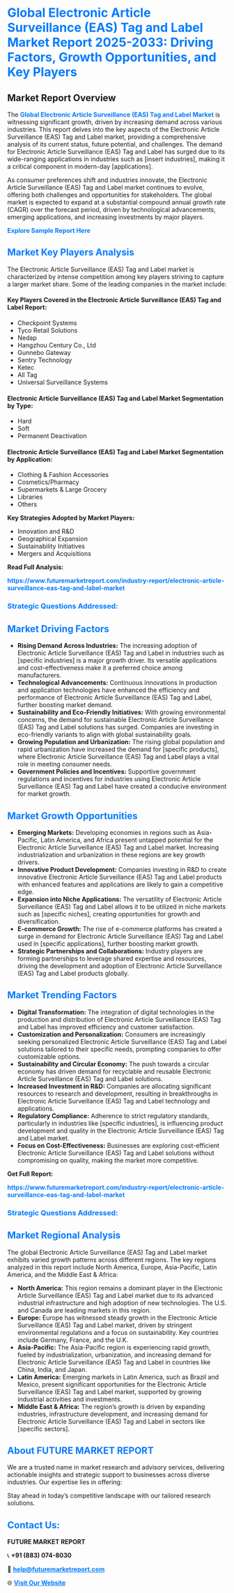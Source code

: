 <h1 style="color: #007BFF;">Global Electronic Article Surveillance (EAS) Tag and Label Market Report 2025-2033: Driving Factors, Growth Opportunities, and Key Players</h1>

<section id="overview">
<h2>Market Report Overview</h2>
<p>The <a href="https://www.futuremarketreport.com/industry-report/electronic-article-surveillance-eas-tag-and-label-market" style="color: #007BFF; text-decoration: none;"><strong>Global Electronic Article Surveillance (EAS) Tag and Label Market</strong></a> is witnessing significant growth, driven by increasing demand across various industries. This report delves into the key aspects of the Electronic Article Surveillance (EAS) Tag and Label market, providing a comprehensive analysis of its current status, future potential, and challenges. The demand for Electronic Article Surveillance (EAS) Tag and Label has surged due to its wide-ranging applications in industries such as [insert industries], making it a critical component in modern-day [applications].</p>
<p>As consumer preferences shift and industries innovate, the Electronic Article Surveillance (EAS) Tag and Label market continues to evolve, offering both challenges and opportunities for stakeholders. The global market is expected to expand at a substantial compound annual growth rate (CAGR) over the forecast period, driven by technological advancements, emerging applications, and increasing investments by major players.</p>
</section>

<section id="overview">
<p><a href="https://www.futuremarketreport.com/request-sample/reportId=102797" style="color: #007BFF; text-decoration: none;"><strong>Explore Sample Report Here</strong></a></p>
</section>

<section id="key-players">
<h2 style="color: #007BFF;">Market Key Players Analysis</h2>
<p>The Electronic Article Surveillance (EAS) Tag and Label market is characterized by intense competition among key players striving to capture a larger market share. Some of the leading companies in the market include:</p>
<h4>Key Players Covered in the Electronic Article Surveillance (EAS) Tag and Label Report:</h4>
<ul><li>Checkpoint Systems</li><li>Tyco Retail Solutions</li><li>Nedap</li><li>Hangzhou Century Co., Ltd</li><li>Gunnebo Gateway</li><li>Sentry Technology</li><li>Ketec</li><li>All Tag</li><li>Universal Surveillance Systems</li></ul>
<h4>Electronic Article Surveillance (EAS) Tag and Label Market Segmentation by Type:</h4>
<ul><li>Hard</li><li>Soft</li><li>Permanent Deactivation</li></ul>

<h4>Electronic Article Surveillance (EAS) Tag and Label Market Segmentation by Application:</h4>
<ul><li>Clothing &amp; Fashion Accessories</li><li>Cosmetics/Pharmacy</li><li>Supermarkets &amp; Large Grocery</li><li>Libraries</li><li>Others</li></ul>
<p><strong>Key Strategies Adopted by Market Players:</strong></p>
<ul>
<li>Innovation and R&D</li>
<li>Geographical Expansion</li>
<li>Sustainability Initiatives</li>
<li>Mergers and Acquisitions</li>
</ul>
</section>

<section>
<p><strong>Read Full Analysis: </strong></p><a href="https://www.futuremarketreport.com/industry-report/electronic-article-surveillance-eas-tag-and-label-market" style="color: #007BFF; text-decoration: none;"><strong>https://www.futuremarketreport.com/industry-report/electronic-article-surveillance-eas-tag-and-label-market</strong></a>
<h3 style="color: #007BFF;">Strategic Questions Addressed:</h3>
</section>

<section id="driving-factors">
<h2 style="color: #007BFF;">Market Driving Factors</h2>
<ul>
<li><strong>Rising Demand Across Industries:</strong> The increasing adoption of Electronic Article Surveillance (EAS) Tag and Label in industries such as [specific industries] is a major growth driver. Its versatile applications and cost-effectiveness make it a preferred choice among manufacturers.</li>
<li><strong>Technological Advancements:</strong> Continuous innovations in production and application technologies have enhanced the efficiency and performance of Electronic Article Surveillance (EAS) Tag and Label, further boosting market demand.</li>
<li><strong>Sustainability and Eco-Friendly Initiatives:</strong> With growing environmental concerns, the demand for sustainable Electronic Article Surveillance (EAS) Tag and Label solutions has surged. Companies are investing in eco-friendly variants to align with global sustainability goals.</li>
<li><strong>Growing Population and Urbanization:</strong> The rising global population and rapid urbanization have increased the demand for [specific products], where Electronic Article Surveillance (EAS) Tag and Label plays a vital role in meeting consumer needs.</li>
<li><strong>Government Policies and Incentives:</strong> Supportive government regulations and incentives for industries using Electronic Article Surveillance (EAS) Tag and Label have created a conducive environment for market growth.</li>
</ul>
</section>

<section id="growth-opportunities">
<h2 style="color: #007BFF;">Market Growth Opportunities</h2>
<ul>
<li><strong>Emerging Markets:</strong> Developing economies in regions such as Asia-Pacific, Latin America, and Africa present untapped potential for the Electronic Article Surveillance (EAS) Tag and Label market. Increasing industrialization and urbanization in these regions are key growth drivers.</li>
<li><strong>Innovative Product Development:</strong> Companies investing in R&D to create innovative Electronic Article Surveillance (EAS) Tag and Label products with enhanced features and applications are likely to gain a competitive edge.</li>
<li><strong>Expansion into Niche Applications:</strong> The versatility of Electronic Article Surveillance (EAS) Tag and Label allows it to be utilized in niche markets such as [specific niches], creating opportunities for growth and diversification.</li>
<li><strong>E-commerce Growth:</strong> The rise of e-commerce platforms has created a surge in demand for Electronic Article Surveillance (EAS) Tag and Label used in [specific applications], further boosting market growth.</li>
<li><strong>Strategic Partnerships and Collaborations:</strong> Industry players are forming partnerships to leverage shared expertise and resources, driving the development and adoption of Electronic Article Surveillance (EAS) Tag and Label products globally.</li>
</ul>
</section>

<section id="trending-factors">
<h2 style="color: #007BFF;">Market Trending Factors</h2>
<ul>
<li><strong>Digital Transformation:</strong> The integration of digital technologies in the production and distribution of Electronic Article Surveillance (EAS) Tag and Label has improved efficiency and customer satisfaction.</li>
<li><strong>Customization and Personalization:</strong> Consumers are increasingly seeking personalized Electronic Article Surveillance (EAS) Tag and Label solutions tailored to their specific needs, prompting companies to offer customizable options.</li>
<li><strong>Sustainability and Circular Economy:</strong> The push towards a circular economy has driven demand for recyclable and reusable Electronic Article Surveillance (EAS) Tag and Label solutions.</li>
<li><strong>Increased Investment in R&D:</strong> Companies are allocating significant resources to research and development, resulting in breakthroughs in Electronic Article Surveillance (EAS) Tag and Label technology and applications.</li>
<li><strong>Regulatory Compliance:</strong> Adherence to strict regulatory standards, particularly in industries like [specific industries], is influencing product development and quality in the Electronic Article Surveillance (EAS) Tag and Label market.</li>
<li><strong>Focus on Cost-Effectiveness:</strong> Businesses are exploring cost-efficient Electronic Article Surveillance (EAS) Tag and Label solutions without compromising on quality, making the market more competitive.</li>
</ul>
</section>

<section>
<p><strong>Get Full Report: </strong></p><a href="https://www.futuremarketreport.com/industry-report/electronic-article-surveillance-eas-tag-and-label-market" style="color: #007BFF; text-decoration: none;"><strong>https://www.futuremarketreport.com/industry-report/electronic-article-surveillance-eas-tag-and-label-market</strong></a>
<h3 style="color: #007BFF;">Strategic Questions Addressed:</h3>
</section>


<section id="regional-analysis">
<h2 style="color: #007BFF;">Market Regional Analysis</h2>
<p>The global Electronic Article Surveillance (EAS) Tag and Label market exhibits varied growth patterns across different regions. The key regions analyzed in this report include North America, Europe, Asia-Pacific, Latin America, and the Middle East & Africa:</p>
<ul>
<li><strong>North America:</strong> This region remains a dominant player in the Electronic Article Surveillance (EAS) Tag and Label market due to its advanced industrial infrastructure and high adoption of new technologies. The U.S. and Canada are leading markets in this region.</li>
<li><strong>Europe:</strong> Europe has witnessed steady growth in the Electronic Article Surveillance (EAS) Tag and Label market, driven by stringent environmental regulations and a focus on sustainability. Key countries include Germany, France, and the U.K.</li>
<li><strong>Asia-Pacific:</strong> The Asia-Pacific region is experiencing rapid growth, fueled by industrialization, urbanization, and increasing demand for Electronic Article Surveillance (EAS) Tag and Label in countries like China, India, and Japan.</li>
<li><strong>Latin America:</strong> Emerging markets in Latin America, such as Brazil and Mexico, present significant opportunities for the Electronic Article Surveillance (EAS) Tag and Label market, supported by growing industrial activities and investments.</li>
<li><strong>Middle East & Africa:</strong> The region’s growth is driven by expanding industries, infrastructure development, and increasing demand for Electronic Article Surveillance (EAS) Tag and Label in sectors like [specific sectors].</li>
</ul>
</section>

<footer>
<h2 style="color: #007BFF;">About FUTURE MARKET REPORT</h2>
<p>We are a trusted name in market research and advisory services, delivering actionable insights and strategic support to businesses across diverse industries. Our expertise lies in offering:</p>

<p>Stay ahead in today’s competitive landscape with our tailored research solutions.</p>

<h2 style="color: #007BFF;">Contact Us:</h2>
<p><strong>FUTURE MARKET REPORT</strong></p>
<p>📞 <strong>+91 (883) 074-8030</strong></p>
<p>📧 <strong><a href="mailto:help@futuremarketreport.com" style="color: #007BFF;">help@futuremarketreport.com</a></strong></p>
<p>🌐 <strong><a href="https://www.futuremarketreport.com/" style="color: #007BFF;">Visit Our Website</a></strong></p>
</footer>